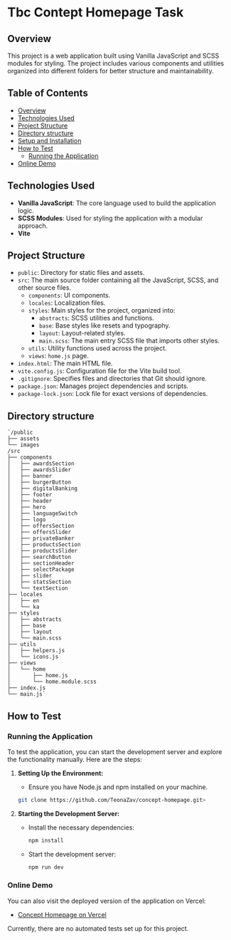# Tbc Contept Homepage Task

## Overview

This project is a web application built using Vanilla JavaScript and SCSS modules for styling. The project includes various components and utilities organized into different folders for better structure and maintainability.


## Table of Contents

- [Overview](#overview)
- [Technologies Used](#technologies-used)
- [Project Structure](#project-structure)
- [Directory structure](#directory-structure)
- [Setup and Installation](#setup-and-installation)
- [How to Test](#test)
  - [Running the Application](#running-the-application)
- [Online Demo](#online-demo)

## Technologies Used

- **Vanilla JavaScript**: The core language used to build the application logic.
- **SCSS Modules**: Used for styling the application with a modular approach.
- **Vite**


## Project Structure

- `public`: Directory for static files and assets.
- `src`: The main source folder containing all the JavaScript, SCSS, and other source files.
  - `components`: UI components.
  - `locales`: Localization files.
  - `styles`: Main styles for the project, organized into:
    - `abstracts`: SCSS utilities and functions.
    - `base`: Base styles like resets and typography.
    - `layout`: Layout-related styles.
    - `main.scss`: The main entry SCSS file that imports other styles.
  - `utils`: Utility functions used across the project.
  - `views`: `home.js` page.
- `index.html`: The main HTML file.
- `vite.config.js`: Configuration file for the Vite build tool.
- `.gitignore`: Specifies files and directories that Git should ignore.
- `package.json`: Manages project dependencies and scripts.
- `package-lock.json`: Lock file for exact versions of dependencies.



## Directory structure

```
`/public
├── assets
└── images
/src
├── components
│   ├── awardsSection
│   ├── awardsSlider
│   ├── banner
│   ├── burgerButton
│   ├── digitalBanking
│   ├── footer
│   ├── header
│   ├── hero
│   ├── languageSwitch
│   ├── logo
│   ├── offersSection
│   ├── offersSlider
│   ├── privateBanker
│   ├── productsSection
│   ├── productsSlider
│   ├── searchButton
│   ├── sectionHeader
│   ├── selectPackage
│   ├── slider
│   ├── statsSection
│   └── textSection
├── locales
│   ├── en
│   └── ka
├── styles
│   ├── abstracts
│   ├── base
│   ├── layout
│   └── main.scss
├── utils
│   ├── helpers.js
│   └── icons.js
├── views
│   └── home
│       ├── home.js
│       └── home.module.scss
├── index.js
└── main.js`
```

## How to Test

### Running the Application

To test the application, you can start the development server and explore the functionality manually. Here are the steps:


1. **Setting Up the Environment:**
   - Ensure you have Node.js and npm installed on your machine.

   ```bash
   git clone https://github.com/TeonaZav/concept-homepage.git>
   ```
2. **Starting the Development Server:**
   - Install the necessary dependencies:
     ```bash
     npm install
     ```
   - Start the development server:
     ```bash
     npm run dev
     ```

### Online Demo

You can also visit the deployed version of the application on Vercel:

- [Concept Homepage on Vercel](https://concept-homepage.vercel.app/)

Currently, there are no automated tests set up for this project.